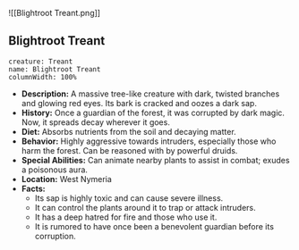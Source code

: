![[Blightroot Treant.png]]

## Blightroot Treant

```statblock
creature: Treant
name: Blightroot Treant
columnWidth: 100%
```

- **Description:** A massive tree-like creature with dark, twisted branches and glowing red eyes. Its bark is cracked and oozes a dark sap.
- **History:** Once a guardian of the forest, it was corrupted by dark magic. Now, it spreads decay wherever it goes.
- **Diet:** Absorbs nutrients from the soil and decaying matter.
- **Behavior:** Highly aggressive towards intruders, especially those who harm the forest. Can be reasoned with by powerful druids.
- **Special Abilities:** Can animate nearby plants to assist in combat; exudes a poisonous aura.
- **Location:** West Nymeria
- **Facts:**
    - Its sap is highly toxic and can cause severe illness.
    - It can control the plants around it to trap or attack intruders.
    - It has a deep hatred for fire and those who use it.
    - It is rumored to have once been a benevolent guardian before its corruption.





